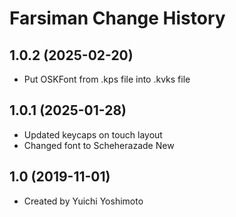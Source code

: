 Farsiman Change History
====================

1.0.2 (2025-02-20)
------------------
* Put OSKFont from .kps file into .kvks file

1.0.1 (2025-01-28)
----------------
* Updated keycaps on touch layout
* Changed font to Scheherazade New

1.0 (2019-11-01)
----------------
* Created by Yuichi Yoshimoto
